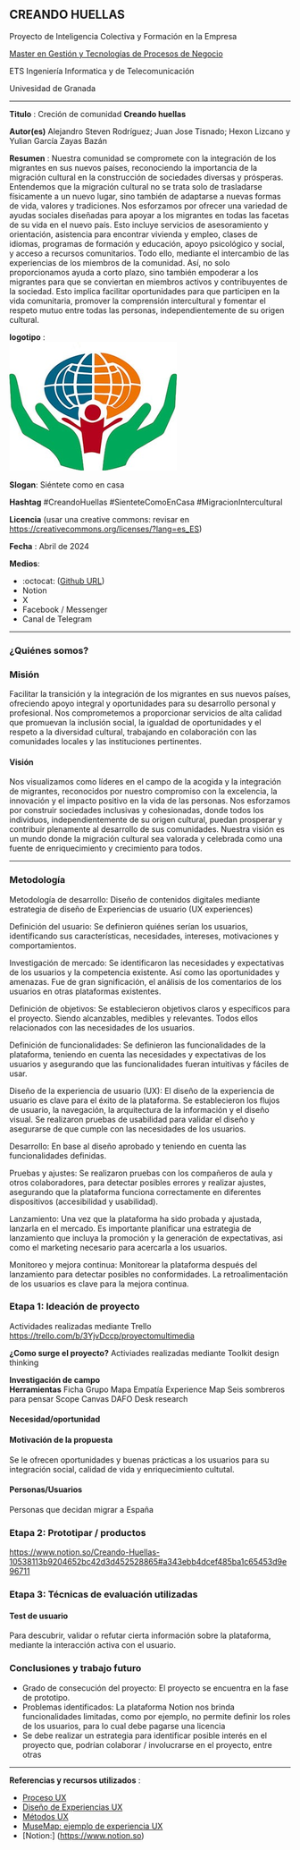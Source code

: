 ## CREANDO HUELLAS 

Proyecto de Inteligencia Colectiva y Formación en la Empresa

[Master en Gestión y Tecnologías de Procesos de Negocio](https://masteres.ugr.es/mbagestiontic/)

ETS Ingeniería Informatica y de Telecomunicación

Univesidad de Granada  

----

**Titulo** : Creción de comunidad **Creando huellas**

**Autor(es)** 
Alejandro Steven Rodríguez; Juan Jose Tisnado; Hexon Lizcano y Yulian García Zayas Bazán

**Resumen** : 
Nuestra comunidad se compromete con la integración de los migrantes en sus nuevos países, reconociendo la importancia de la migración cultural en la construcción de sociedades diversas y prósperas. Entendemos que la migración cultural no se trata solo de trasladarse físicamente a un nuevo lugar, sino también de adaptarse a nuevas formas de vida, valores y tradiciones.
Nos esforzamos por ofrecer una variedad de ayudas sociales diseñadas para apoyar a los migrantes en todas las facetas de su vida en el nuevo país. Esto incluye servicios de asesoramiento y orientación, asistencia para encontrar vivienda y empleo, clases de idiomas, programas de formación y educación, apoyo psicológico y social, y acceso a recursos comunitarios. Todo ello, mediante el intercambio de las experiencias de los miembros de la comunidad.
Así, no solo proporcionamos ayuda a corto plazo, sino también empoderar a los migrantes para que se conviertan en miembros activos y contribuyentes de la sociedad. Esto implica facilitar oportunidades para que participen en la vida comunitaria, promover la comprensión intercultural y fomentar el respeto mutuo entre todas las personas, independientemente de su origen cultural.

**logotipo** :  
![Logo](Logotipo.jpg)

**Slogan**: Siéntete como en casa

**Hashtag** 
#CreandoHuellas
#SienteteComoEnCasa
#MigracionIntercultural

**Licencia**    (usar una creative commons: revisar en https://creativecommons.org/licenses/?lang=es_ES) 

**Fecha** : Abril de 2024

**Medios**: 
*  :octocat: ([Github URL](https://github.com/yuliangzb/Creando-Huellas/edit/main/Readme.md))
* Notion
* X
* Facebook / Messenger
* Canal de Telegram

----

### ¿Quiénes somos?

### Misión
Facilitar la transición y la integración de los migrantes en sus nuevos países, ofreciendo apoyo integral y oportunidades para su desarrollo personal y profesional. Nos comprometemos a proporcionar servicios de alta calidad que promuevan la inclusión social, la igualdad de oportunidades y el respeto a la diversidad cultural, trabajando en colaboración con las comunidades locales y las instituciones pertinentes.

#### Visión
Nos visualizamos como líderes en el campo de la acogida y la integración de migrantes, reconocidos por nuestro compromiso con la excelencia, la innovación y el impacto positivo en la vida de las personas. Nos esforzamos por construir sociedades inclusivas y cohesionadas, donde todos los individuos, independientemente de su origen cultural, puedan prosperar y contribuir plenamente al desarrollo de sus comunidades. Nuestra visión es un mundo donde la migración cultural sea valorada y celebrada como una fuente de enriquecimiento y crecimiento para todos.

----- 

### Metodología
Metodología de desarrollo: Diseño de contenidos digitales mediante estrategia de diseño de Experiencias de usuario (UX experiences) 

Definición del usuario: Se definieron quiénes serían los usuarios, identificando sus características, necesidades, intereses, motivaciones y comportamientos.

Investigación de mercado: Se identificaron las necesidades y expectativas de los usuarios y la competencia existente. Así como las oportunidades y amenazas. Fue de gran significación, el análisis de los comentarios de los usuarios en otras plataformas existentes.

Definición de objetivos: Se establecieron objetivos claros y específicos para el proyecto. Siendo alcanzables, medibles y relevantes. Todos ellos relacionados con las necesidades de los usuarios.

Definición de funcionalidades: Se definieron las funcionalidades de la plataforma, teniendo en cuenta las necesidades y expectativas de los usuarios y asegurando que las funcionalidades fueran intuitivas y fáciles de usar.

Diseño de la experiencia de usuario (UX): El diseño de la experiencia de usuario es clave para el éxito de la plataforma. Se establecieron los flujos de usuario, la navegación, la arquitectura de la información y el diseño visual. Se realizaron pruebas de usabilidad para validar el diseño y asegurarse de que cumple con las necesidades de los usuarios.

Desarrollo: En base al diseño aprobado y teniendo en cuenta las funcionalidades definidas.

Pruebas y ajustes: Se realizaron pruebas con los compañeros de aula y otros colaboradores, para detectar posibles errores y realizar ajustes, asegurando que la plataforma funciona correctamente en diferentes dispositivos (accesibilidad y usabilidad).

Lanzamiento: Una vez que la plataforma ha sido probada y ajustada, lanzarla en el mercado. Es importante planificar una estrategia de lanzamiento que incluya la promoción y la generación de expectativas, asi como el marketing necesario para acercarla a los usuarios.

Monitoreo y mejora continua: Monitorear la plataforma después del lanzamiento para detectar posibles no conformidades. La retroalimentación de los usuarios es clave para la mejora continua.

### Etapa 1: Ideación de proyecto 
Actividades realizadas mediante Trello https://trello.com/b/3YjvDccp/proyectomultimedia

**¿Como surge el proyecto?**
Activiades realizadas mediante Toolkit design thinking

**Investigación de campo**   
**Herramientas**
Ficha Grupo
Mapa Empatía
Experience Map
Seis sombreros para pensar
Scope Canvas
DAFO
Desk research

#### Necesidad/oportunidad

#### Motivación de la propuesta

Se le ofrecen oportunidades y buenas prácticas a los usuarios para su integración social, calidad de vida y enriquecimiento cultutal.

#### Personas/Usuarios
Personas que decidan migrar a España

### Etapa 2: Prototipar / productos 

https://www.notion.so/Creando-Huellas-10538113b9204652bc42d3d452528865#a343ebb4dcef485ba1c65453d9e96711

### Etapa 3: Técnicas de evaluación utilizadas

#### Test de usuario
Para descubrir, validar o refutar cierta información sobre la plataforma, mediante la interacción activa con el usuario.

### Conclusiones y trabajo futuro
* Grado de consecución del proyecto: El proyecto se encuentra en la fase de prototipo.
* Problemas identificados: La plataforma Notion nos brinda funcionalidades limitadas, como por ejemplo, no permite definir los roles de los usuarios, para lo cual debe pagarse una licencia
* Se debe realizar un estrategia para identificar posible interés en el proyecto que, podrían  colaborar / involucrarse en el proyecto, entre otras

----

**Referencias y recursos utilizados** :

* [Proceso UX](https://uxmastery.com/resources/process/)
* [Diseño de Experiencias UX](http://www.nosolousabilidad.com/articulos/uxd.htm) 
* [Métodos UX](https://mgea.github.io/UX-DIU-Checklist/index.html) 
* [MuseMap: ejemplo de experiencia UX](https://blog.prototypr.io/musemap-street-art-app-ux-case-study-9bec6a99823b) 
* [Notion:] (https://www.notion.so)





